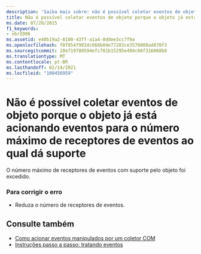 ```yaml
---
description: 'Saiba mais sobre: não é possível coletar eventos de objeto porque o objeto já está acionando eventos para o número máximo de receptores de eventos que ele suporta'
title: Não é possível coletar eventos de objeto porque o objeto já está acionando eventos para o número máximo de receptores de eventos ao qual dá suporte
ms.date: 07/20/2015
f1_keywords:
- vbrID96
ms.assetid: e40b19a2-8100-43ff-a1a4-0ddee3cc7f9a
ms.openlocfilehash: f8f854f983dc666b04e77283ce3578008ad870f3
ms.sourcegitcommit: 10e719780594efc781b15295e499c66f316068b8
ms.translationtype: MT
ms.contentlocale: pt-BR
ms.lasthandoff: 02/14/2021
ms.locfileid: "100456959"
---
```

# <a name="unable-to-sink-events-of-object-because-the-object-is-already-firing-events-to-the-maximum-number-of-event-receivers-it-supports"></a>Não é possível coletar eventos de objeto porque o objeto já está acionando eventos para o número máximo de receptores de eventos ao qual dá suporte

O número máximo de receptores de eventos com suporte pelo objeto foi excedido.  
  
### <a name="to-correct-the-error"></a>Para corrigir o erro  
  
- Reduza o número de receptores de eventos.  
  
## <a name="see-also"></a>Consulte também

- [Como acionar eventos manipulados por um coletor COM](/previous-versions/dotnet/netframework-4.0/dd8bf0x3(v=vs.100))
- [Instruções passo a passo: tratando eventos](../programming-guide/language-features/events/walkthrough-handling-events.md)
